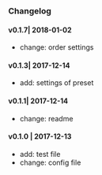 ### Changelog

#### v0.1.7| 2018-01-02
- change: order settings

#### v0.1.3| 2017-12-14
- add: settings of preset

#### v0.1.1| 2017-12-14
- change: readme

#### v0.1.0 | 2017-12-13
- add: test file
- change: config file

